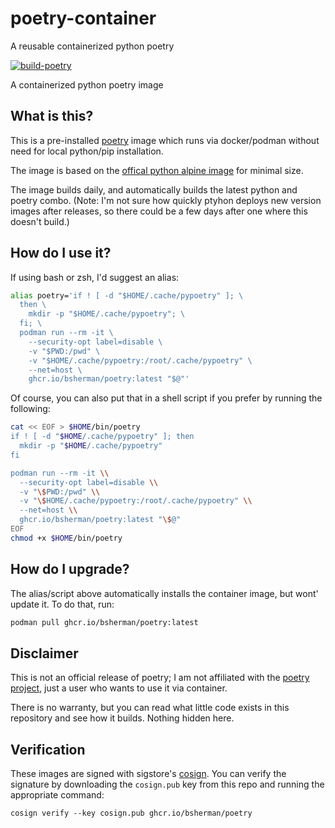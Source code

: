 # poetry-container
A reusable containerized python poetry

[![build-poetry](https://github.com/bsherman/poetry-container/actions/workflows/build.yml/badge.svg)](https://github.com/bsherman/poetry-container/actions/workflows/build.yml)

A containerized python poetry image

## What is this?

This is a pre-installed [poetry](https://python-poetry.org/) image which runs via docker/podman without need for local python/pip installation.

The image is based on the [offical python alpine image](https://hub.docker.com/_/python) for minimal size.

The image builds daily, and automatically builds the latest python and poetry combo. (Note: I'm not sure how quickly ptyhon deploys new version images after releases, so there could be a few days after one where this doesn't build.)

## How do I use it?

If using bash or zsh, I'd suggest an alias:

```bash
alias poetry='if ! [ -d "$HOME/.cache/pypoetry" ]; \
  then \
    mkdir -p "$HOME/.cache/pypoetry"; \
  fi; \
  podman run --rm -it \
    --security-opt label=disable \
    -v "$PWD:/pwd" \
    -v "$HOME/.cache/pypoetry:/root/.cache/pypoetry" \
    --net=host \
    ghcr.io/bsherman/poetry:latest "$@"'
```

Of course, you can also put that in a shell script if you prefer by running the following:

```bash
cat << EOF > $HOME/bin/poetry
if ! [ -d "$HOME/.cache/pypoetry" ]; then
  mkdir -p "$HOME/.cache/pypoetry"
fi

podman run --rm -it \\
  --security-opt label=disable \\
  -v "\$PWD:/pwd" \\
  -v "\$HOME/.cache/pypoetry:/root/.cache/pypoetry" \\
  --net=host \\
  ghcr.io/bsherman/poetry:latest "\$@"
EOF
chmod +x $HOME/bin/poetry
```

## How do I upgrade?
The alias/script above automatically installs the container image, but wont' update it. To do that, run:

```bash
podman pull ghcr.io/bsherman/poetry:latest
```

## Disclaimer

This is not an official release of poetry; I am not affiliated with the [poetry project](https://python-poetry.org/), just a user who wants to use it via container.

There is no warranty, but you can read what little code exists in this repository and see how it builds. Nothing hidden here.

## Verification

These images are signed with sigstore's [cosign](https://docs.sigstore.dev/cosign/overview/). You can verify the signature by downloading the `cosign.pub` key from this repo and running the appropriate command:

    cosign verify --key cosign.pub ghcr.io/bsherman/poetry
